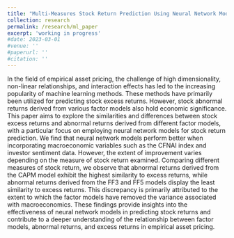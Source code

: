 ```yaml
---
title: "Multi-Measures Stock Return Prediction Using Neural Network Models"
collection: research
permalink: /research/ml_paper
excerpt: 'working in progress'
#date: 2023-03-01
#venue: ''
#paperurl: ''
#citation: ''
---
```

In the field of empirical asset pricing, the challenge of high dimensionality, non-linear relationships, and interaction effects has led to the increasing popularity of machine learning methods. These methods have primarily been utilized for predicting stock excess returns. However, stock abnormal returns derived from various factor models also hold economic significance. This paper aims to explore the similarities and differences between stock excess returns and abnormal returns derived from different factor models, with a particular focus on employing neural network models for stock return prediction. We find that neural network models perform better when incorporating macroeconomic variables such as the CFNAI index and investor sentiment data. However, the extent of improvement varies depending on the measure of stock return examined. Comparing different measures of stock return, we observe that abnormal returns derived from the CAPM model exhibit the highest similarity to excess returns, while abnormal returns derived from the FF3 and FF5 models display the least similarity to excess returns. This discrepancy is primarily attributed to the extent to which the factor models have removed the variance associated with macroeconomics. These findings provide insights into the effectiveness of neural network models in predicting stock returns and contribute to a deeper understanding of the relationship between factor models, abnormal returns, and excess returns in empirical asset pricing.

